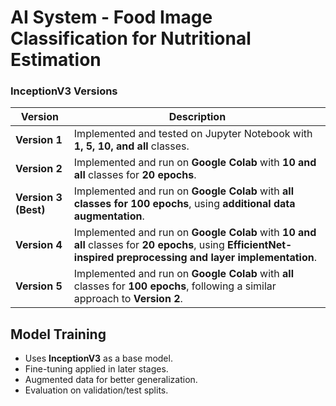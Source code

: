 # AI System - Food Image Classification for Nutritional Estimation

### InceptionV3 Versions
| Version | Description |
|---------|------------|
| **Version 1** | Implemented and tested on Jupyter Notebook with **1, 5, 10, and all** classes. |
| **Version 2** | Implemented and run on **Google Colab** with **10 and all** classes for **20 epochs**. |
| **Version 3 (Best)** | Implemented and run on **Google Colab** with **all classes for 100 epochs**, using **additional data augmentation**. |
| **Version 4** | Implemented and run on **Google Colab** with **10 and all** classes for **20 epochs**, using **EfficientNet-inspired preprocessing and layer implementation**. |
| **Version 5** | Implemented and run on **Google Colab** with **all** classes for **100 epochs**, following a similar approach to **Version 2**. |

## Model Training
- Uses **InceptionV3** as a base model.
- Fine-tuning applied in later stages.
- Augmented data for better generalization.
- Evaluation on validation/test splits.

